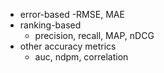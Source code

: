 * error-based
	-RMSE, MAE
* ranking-based
	- precision, recall, MAP, nDCG
* other accuracy metrics
	- auc, ndpm, correlation